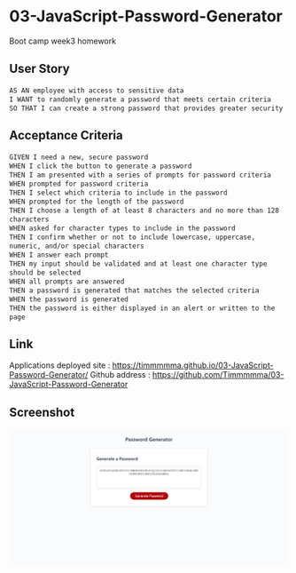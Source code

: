 # 03-JavaScript-Password-Generator
Boot camp week3 homework

## User Story

```
AS AN employee with access to sensitive data
I WANT to randomly generate a password that meets certain criteria
SO THAT I can create a strong password that provides greater security
```

## Acceptance Criteria

```
GIVEN I need a new, secure password
WHEN I click the button to generate a password
THEN I am presented with a series of prompts for password criteria
WHEN prompted for password criteria
THEN I select which criteria to include in the password
WHEN prompted for the length of the password
THEN I choose a length of at least 8 characters and no more than 128 characters
WHEN asked for character types to include in the password
THEN I confirm whether or not to include lowercase, uppercase, numeric, and/or special characters
WHEN I answer each prompt
THEN my input should be validated and at least one character type should be selected
WHEN all prompts are answered
THEN a password is generated that matches the selected criteria
WHEN the password is generated
THEN the password is either displayed in an alert or written to the page

```

## Link
Applications deployed site : https://timmmmma.github.io/03-JavaScript-Password-Generator/
Github address : https://github.com/Timmmmma/03-JavaScript-Password-Generator

## Screenshot
![image](https://github.com/Timmmmma/03-JavaScript-Password-Generator/blob/main/assets/image/Password%20Generator.png)
